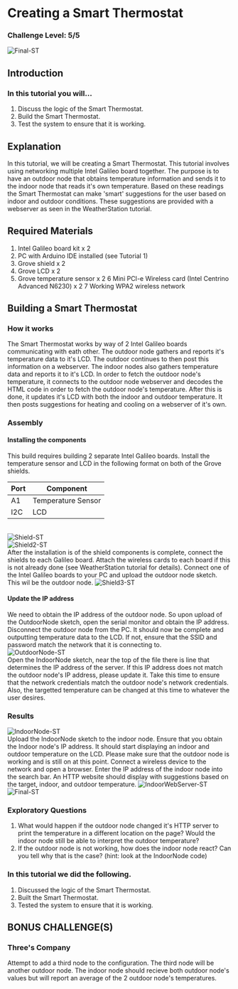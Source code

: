 
# Creating a Smart Thermostat
### Challenge Level: 5/5
![Final-ST](https://user-images.githubusercontent.com/22579849/32919212-ce20f272-cad9-11e7-8f69-36cb04f01ef9.jpg) <br />

## Introduction
### In this tutorial you will...
 1. Discuss the logic of the Smart Thermostat.
 2. Build the Smart Thermostat.
 3. Test the system to ensure that it is working.
  
## Explanation
In this tutorial, we will be creating a Smart Thermostat. This tutorial involves using networking multiple Intel Galileo board together. The purpose is to have an outdoor node that obtains temperature information and sends it to the indoor node that reads it's own temperature. Based on these readings the Smart Thermostat can make 'smart' suggestions for the user based on indoor and outdoor conditions. These suggestions are provided with a webserver as seen in the WeatherStation tutorial.
 
## Required Materials
 1. Intel Galileo board kit x 2
 2. PC with Arduino IDE installed (see Tutorial 1)
 3. Grove shield x 2
 4. Grove LCD x 2
 5. Grove temperature sensor x 2
 6 Mini PCI-e Wireless card (Intel Centrino Advanced N6230) x 2
 7 Working WPA2 wireless network

## Building a Smart Thermostat

### How it works
The Smart Thermostat works by way of 2 Intel Galileo boards communicating with eath other. The outdoor node gathers and reports it's temperature data to it's LCD. The outdoor continues to then post this information on a webserver. The indoor nodes also gathers temperature data and reports it to it's LCD. In order to fetch the outdoor node's temperature, it connects to the outdoor node webserver and decodes the HTML code in order to fetch the outdoor node's temperature. After this is done, it updates it's LCD with both the indoor and outdoor temperature. It then posts suggestions for heating and cooling on a webserver of it's own.
 
### Assembly
#### Installing the components
This build requires building 2 separate Intel Galileo boards. Install the temperature sensor and LCD in the following format on both of the Grove shields. <br />

Port | Component
--- | ---
A1  |  Temperature Sensor
I2C |  LCD 

<br />![Shield-ST](https://user-images.githubusercontent.com/22579849/32919209-cdd7a112-cad9-11e7-9d17-0a655524c450.jpg) <br />
![Shield2-ST](https://user-images.githubusercontent.com/22579849/32919208-cdbedd44-cad9-11e7-9cb9-01ed4d157e08.jpg) <br />
After the installation is of the shield components is complete, connect the shields to each Galileo board. Attach the wireless cards to each board if this is not already done (see WeatherStation tutorial for details). Connect one of the Intel Galileo boards to your PC and upload the outdoor node sketch. This wil be the outdoor node.
![Shield3-ST](https://user-images.githubusercontent.com/22579849/32919210-cdf1120a-cad9-11e7-8747-c96cd5583ba6.jpg) <br />

#### Update the IP address
We need to obtain the IP address of the outdoor node. So upon upload of the OutdoorNode sketch, open the serial monitor and obtain the IP address. Disconnect the outdoor node from the PC. It should now be complete and outputting temperature data to the LCD. If not, ensure that the SSID and password match the network that it is connecting to.<br />
![OutdoorNode-ST](https://user-images.githubusercontent.com/22579849/32919211-ce059acc-cad9-11e7-9acb-10a124c56ff4.jpg) <br />
Open the IndoorNode sketch, near the top of the file there is line that determines the IP address of the server. If this IP address does not match the outdoor node's IP address, please update it. Take this time to ensure that the network credentials match the outdoor node's network credentials. Also, the targetted temperature can be changed at this time to whatever the user desires.

### Results
![IndoorNode-ST](https://user-images.githubusercontent.com/22579849/32919213-ce3e02fe-cad9-11e7-9cbb-01da304db9d2.jpg) <br />
Upload the IndoorNode sketch to the indoor node. Ensure that you obtain the Indoor node's IP address. It should start displaying an indoor and outdoor temperature on the LCD. Please make sure that the outdoor node is working and is still on at this point. Connect a wireless device to the network and open a browser. Enter the IP address of the indoor node into the search bar. An HTTP website should display with suggestions based on the target, indoor, and outdoor temperature.
![IndoorWebServer-ST](https://user-images.githubusercontent.com/22579849/32919059-609eea9c-cad9-11e7-86e6-b01bd4d754a4.JPG) <br />
![Final-ST](https://user-images.githubusercontent.com/22579849/32919212-ce20f272-cad9-11e7-8f69-36cb04f01ef9.jpg) <br />

### Exploratory Questions
 1.  What would happen if the outdoor node changed it's HTTP server to print the temperature in a different location on the page? Would the indoor node still be able to interpret the outdoor temperature?
 2.  If the outdoor node is not working, how does the indoor node react? Can you tell why that is the case? (hint: look at the IndoorNode code)

### In this tutorial we did the following.
 
 1. Discussed the logic of the Smart Thermostat.
 2. Built the Smart Thermostat.
 3. Tested the system to ensure that it is working.
  
## BONUS CHALLENGE(S)

### Three's Company
Attempt to add a third node to the configuration. The third node will be another outdoor node. The indoor node should recieve both outdoor node's values but will report an average of the 2 outdoor node's temperatures.
